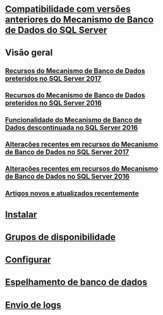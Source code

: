 # [Compatibilidade com versões anteriores do Mecanismo de Banco de Dados do SQL Server](sql-server-database-engine-backward-compatibility.md)

# Visão geral
## [Recursos do Mecanismo de Banco de Dados preteridos no SQL Server 2017](deprecated-database-engine-features-in-sql-server-2017.md)  
## [Recursos do Mecanismo de Banco de Dados preteridos no SQL Server 2016](deprecated-database-engine-features-in-sql-server-2016.md)  
## [Funcionalidade do Mecanismo de Banco de Dados descontinuada no SQL Server 2016](discontinued-database-engine-functionality-in-sql-server-2016.md)  
## [Alterações recentes em recursos do Mecanismo de Banco de Dados no SQL Server 2017](breaking-changes-to-database-engine-features-in-sql-server-2017.md)  
## [Alterações recentes em recursos do Mecanismo de Banco de Dados no SQL Server 2016](breaking-changes-to-database-engine-features-in-sql-server-2016.md)  
## [Artigos novos e atualizados recentemente](new-updated-database-engine.md)

# [Instalar](../database-engine/install-windows/installation-for-sql-server-2016.md)
# [Grupos de disponibilidade](../database-engine/availability-groups/windows/overview-of-always-on-availability-groups-sql-server.md)
# [Configurar](../database-engine/configure-windows/sql-server-database-engine.md)
# [Espelhamento de banco de dados](../database-engine/database-mirroring/the-database-mirroring-endpoint-sql-server.md)
# [Envio de logs](../database-engine/log-shipping/about-log-shipping-sql-server.md)
